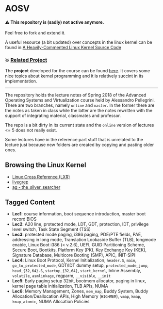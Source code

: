 # AOSV

#### :warning: This repository is (sadly) not active anymore.

Feel free to fork and extend it.

A useful resource (a bit updated) over concepts in the linux kernel can be
found in
[A Heavily-Commented Linux Kernel Source Code](http://www.oldlinux.org/download/ECLK-5.0-WithCover.pdf)


### :boom: [Related Project](https://github.com/beabevi/LKM-Fibers)

The **project** developed for the course can be found [here](https://github.com/beabevi/LKM-Fibers).
It covers some nice topics about kernel programming and it is relatively succint
in its implementation.

------------

The repository holds the lecture notes of Spring 2018 of the Advanced Operating
Systems and Virtualization course held by Alessandro Pellegrini. There are two
branches, namely `online` and `master`. In the former there are the notes as
taken in class while the latter are the notes rewritten with the support of
integrating material, classmates and professor.

The repo is a bit dirty in its current state and the `online` version of
lectures <= 5 does not really exist.

Some lectures have in the reference part stuff that is unrelated to the
lecture just because new folders are created by copying and pasting older ones.


## Browsing the Linux Kernel

* [Linux Cross Reference (LXR)](https://elixir.bootlin.com/)
* [livegrep](https://livegrep.com/search/linux)
* [ag - the_silver_searcher](https://github.com/ggreer/the_silver_searcher)

## Tagged Content


* **Lec1**: course information, boot sequence introduction, master boot record
            BIOS
* **Lec2**: A20 line, protected mode, LDT, GDT, protection, IDT, privilege
            level switch, Task State Segment (TSS)
* **Lec3**: protected mode paging, i386 paging, PDE/PTE fields, PAE, addressing
            in long mode, Translation Lookaside Buffer (TLB), longmode enable,
            Linux Boot i386 (< v.2.6), UEFI, GUID Partitioning Scheme, Secure
            Boot, Bootkits, Platform Key (PK), Key Exchange Key (KEK), Signature
            Database, Multicore Booting (SMP), APIC, INIT-SIPI
* **Lec4**: Linux Boot Protocol, Kernel Initialization, `header.S`, `main`,
            `go_to_protected_mode`, GDT/IDT dummy setup, `protected_mode_jump`,
            `head_{32,64}.S`, `startup_{32,64}`, `start_kernel`, Inline Assembly,
            `volatile`, `asmlinkage`, regparm, `__visible`, `__init`
* **Lec5**: Early paging setup 32bit, bootmem allocator, paging in linux, kernel
            page table initialization, TLB APIs, NUMA
* **Lec6**: Memory Management, Zones, `mem_map`, Buddy System, Buddy
            Allocation/Deallocation APIs, High Memory (`HIGHMEM`), `vmap`, `kmap`,
            `kmap_atomic`, NUMA Allocation Policies
